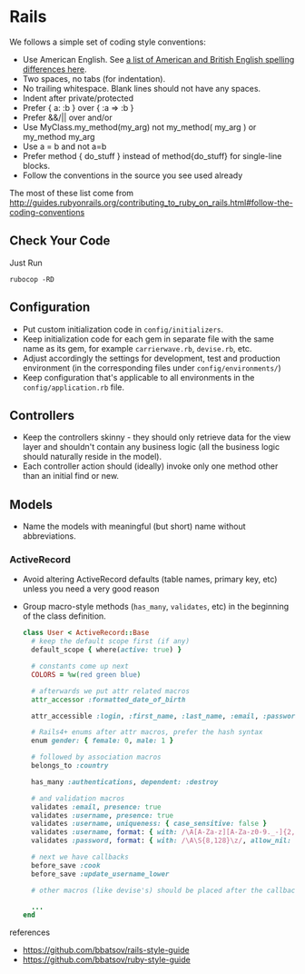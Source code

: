 # Rails

We follows a simple set of coding style conventions:

* Use American English. See [a list of American and British English spelling differences here](http://en.wikipedia.org/wiki/American_and_British_English_spelling_differences).
* Two spaces, no tabs (for indentation).
* No trailing whitespace. Blank lines should not have any spaces.
* Indent after private/protected
* Prefer { a: :b } over { :a => :b }
* Prefer &&/|| over and/or
* Use MyClass.my_method(my_arg) not my_method( my_arg ) or my_method my_arg
* Use a = b and not a=b
* Prefer method { do_stuff } instead of method{do_stuff} for single-line blocks.
* Follow the conventions in the source you see used already

The most of these list come from http://guides.rubyonrails.org/contributing_to_ruby_on_rails.html#follow-the-coding-conventions

## Check Your Code

Just Run

    rubocop -RD

## Configuration

* Put custom initialization code in `config/initializers`.
* Keep initialization code for each gem in separate file with the same name as its gem, for example `carrierwave.rb`, `devise.rb`, etc.
* Adjust accordingly the settings for development, test and production environment (in the corresponding files under `config/environments/`)
* Keep configuration that's applicable to all environments in the `config/application.rb` file.

## Controllers

* Keep the controllers skinny - they should only retrieve data for the view layer and shouldn't contain any business logic (all the business logic should naturally reside in the model).
* Each controller action should (ideally) invoke only one method other than an initial find or new.

## Models

* Name the models with meaningful (but short) name without abbreviations.

### ActiveRecord

* Avoid altering ActiveRecord defaults (table names, primary key, etc) unless you need a very good reason
* Group macro-style methods (`has_many`, `validates`, etc) in the beginning of the class definition.

  ```Ruby
  class User < ActiveRecord::Base
    # keep the default scope first (if any)
    default_scope { where(active: true) }

    # constants come up next
    COLORS = %w(red green blue)

    # afterwards we put attr related macros
    attr_accessor :formatted_date_of_birth

    attr_accessible :login, :first_name, :last_name, :email, :password

    # Rails4+ enums after attr macros, prefer the hash syntax
    enum gender: { female: 0, male: 1 }

    # followed by association macros
    belongs_to :country

    has_many :authentications, dependent: :destroy

    # and validation macros
    validates :email, presence: true
    validates :username, presence: true
    validates :username, uniqueness: { case_sensitive: false }
    validates :username, format: { with: /\A[A-Za-z][A-Za-z0-9._-]{2,19}\z/ }
    validates :password, format: { with: /\A\S{8,128}\z/, allow_nil: true }

    # next we have callbacks
    before_save :cook
    before_save :update_username_lower

    # other macros (like devise's) should be placed after the callbacks

    ...
  end
  ```

references
* https://github.com/bbatsov/rails-style-guide
* https://github.com/bbatsov/ruby-style-guide
